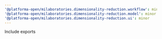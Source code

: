 ```yaml
---
'@platforma-open/milaboratories.dimensionality-reduction.workflow': minor
'@platforma-open/milaboratories.dimensionality-reduction.model': minor
'@platforma-open/milaboratories.dimensionality-reduction.ui': minor
---
```


Include exports
